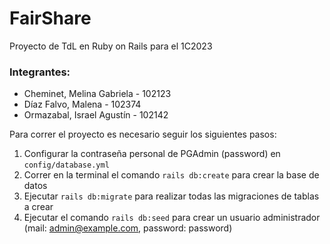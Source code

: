 # FairShare
Proyecto de TdL en Ruby on Rails para el 1C2023

### Integrantes:
* Cheminet, Melina Gabriela - 102123
* Díaz Falvo, Malena - 102374
* Ormazabal, Israel Agustín - 102142

Para correr el proyecto es necesario seguir los siguientes pasos:
1. Configurar la contraseña personal de PGAdmin (password) en `config/database.yml`
2. Correr en la terminal el comando `rails db:create` para crear la base de datos 
3. Ejecutar `rails db:migrate` para realizar todas las migraciones de tablas a crear
4. Ejecutar el comando `rails db:seed` para crear un usuario administrador (mail: admin@example.com, password: password)
  
